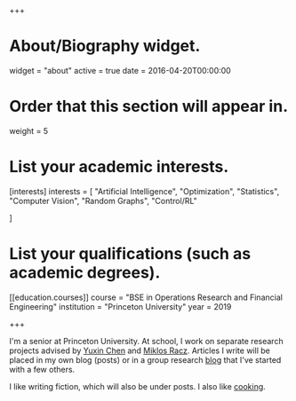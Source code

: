 +++
# About/Biography widget.
widget = "about"
active = true
date = 2016-04-20T00:00:00

# Order that this section will appear in.
weight = 5

# List your academic interests.
[interests]
  interests = [
    "Artificial Intelligence",
    "Optimization",
    "Statistics",
    "Computer Vision",
    "Random Graphs",
    "Control/RL"

  ]

# List your qualifications (such as academic degrees).


[[education.courses]]
  course = "BSE in Operations Research and Financial Engineering"
  institution = "Princeton University"
  year = 2019
 
+++

I'm a senior at Princeton University.  At school, I work on separate research projects advised by [Yuxin Chen](http://www.princeton.edu/~yc5/) and [Miklos Racz](http://mracz.princeton.edu/).  Articles I write will be placed in my own blog (posts) or in a group research [blog](https://kaledivergence.github.io/) that I've started with a few others.

I like writing fiction, which will also be under posts.  I also like [cooking](https://youtu.be/ATmsipFdZQ4).  